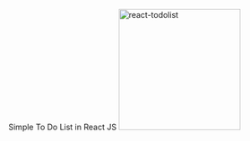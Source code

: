 Simple To Do List in React JS
<img width="217" alt="react-todolist" src="https://github.com/ryamada1015/React-todolist/assets/60910478/95a8a9b2-0282-4511-80a5-a5bea84489b8">
